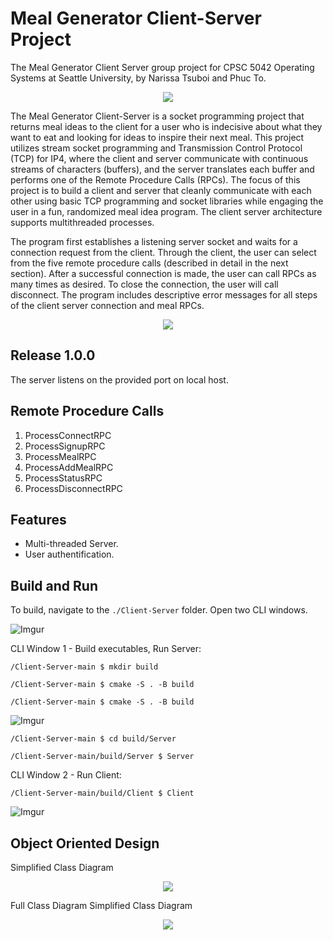 # Meal Generator Client-Server Project
The Meal Generator Client Server group project for CPSC 5042 Operating Systems at Seattle University, by Narissa Tsuboi and Phuc To. 

<p align = "center">
  <img src = https://user-images.githubusercontent.com/79029751/158050395-e69c8509-00d8-43ee-be2e-14acbf2fdd47.png />
</p>

The Meal Generator Client-Server is a socket programming project that returns meal ideas to the client for a user who is indecisive about what they want to eat and looking for ideas to inspire their next meal. This project utilizes stream socket programming and Transmission Control Protocol (TCP) for IP4, where the client and server communicate with continuous streams of characters (buffers), and the server translates each buffer and performs one of the Remote Procedure Calls (RPCs). The focus of this project is to build a client and server that cleanly communicate with each other using basic TCP programming and socket libraries while engaging the user in a fun, randomized meal idea program. The client server architecture supports multithreaded processes.

The program first establishes a listening server socket and waits for a connection request from the client. Through the client, the user can select from the five remote procedure calls (described in detail in the next section). After a successful connection is made, the user can call RPCs as many times as desired. To close the connection, the user will call disconnect. The program includes descriptive error messages for all steps of the client server connection and meal RPCs.

<p align = "center">
  <img src = https://i.imgur.com/C3O56heb.jpg />
</p>

## Release 1.0.0
The server listens on the provided port on local host. 

## Remote Procedure Calls 
1. ProcessConnectRPC
2. ProcessSignupRPC
3. ProcessMealRPC
4. ProcessAddMealRPC
5. ProcessStatusRPC
6. ProcessDisconnectRPC

## Features
- Multi-threaded Server.
- User authentification.

## Build and Run 
To build, navigate to the `./Client-Server` folder. 
Open two CLI windows. 

![Imgur](https://i.imgur.com/pl3Bq7K.jpg)

CLI Window 1 - Build executables, Run Server: 

`/Client-Server-main $ mkdir build`

`/Client-Server-main $ cmake -S . -B build`

`/Client-Server-main $ cmake -S . -B build`

![Imgur](https://i.imgur.com/0Xwm1LK.jpg)

`/Client-Server-main $ cd build/Server`

`/Client-Server-main/build/Server $ Server`

CLI Window 2 - Run Client: 

`/Client-Server-main/build/Client $ Client`

![Imgur](https://i.imgur.com/W625tGE.jpg)

## Object Oriented Design
Simplified Class Diagram
<p align = "center">
  <img src = https://i.imgur.com/zahz1lW.png />
</p>


Full Class Diagram 
Simplified Class Diagram
<p align = "center">
  <img src = https://i.imgur.com/TnjqjA1.png />
</p>
